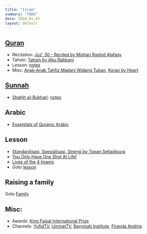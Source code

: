 ```yaml
---
title: "Islam"
summary: "TODO"
date: 2018-01-07
layout: default
---
```


## [Quran](https://quran.com/)
* Recitation: [Juz' 30 - Recited by Mishari Rashid Alafasy](https://www.youtube.com/watch?v=HK8b1CUxyhw)
* Tahsin: [Tahsin by Abu Rabbani](https://www.youtube.com/watch?v=lgTVLVdpl6A)
* Lesson: [notes](https://github.com/tttor/islam/tree/master/quran)
* Misc: [Anak-Anak Tahfiz Madani Widang Tuban](https://www.youtube.com/watch?v=-WW2YCXnXRo), [Koran by Heart](https://www.youtube.com/watch?v=ptHdmw57rzM)

## [Sunnah](https://sunnah.com/)
* [Shahih al-Bukhari](https://sunnah.com/bukhari): [notes](https://github.com/tttor/islam/blob/master/sunnah/shahih_bukhari.md)

## Arabic
* [Essentials of Quranic Arabic](http://kalamullah.com/essentials-of-arabic.html)

## Lesson
* [Standardisasi, Spesialisasi, Sinergi by Topan Setiadipura](https://www.youtube.com/watch?v=C7IOZW7a8pg&feature=share)
* [You Only Have One Shot At Life!](https://www.youtube.com/watch?v=v6wPnqxyiRo)
* [Lives of the 4 Imams](https://www.youtube.com/playlist?list=PL2F529982E0608204)
* Goto [lesson](https://github.com/tttor/islam/tree/master/lesson)

## Raising a family
Goto [Family](http://tttor.github.io/family)

## Misc:
* Awards: [King Faisal International Prize](http://kfip.org/en)
* Channels: [YufidTV](https://www.youtube.com/channel/UCX-4mrOc5r691SzDhHtkOgw), [UmmatTV](https://www.youtube.com/channel/UChq7NDxIkiwKCFRt6Qmn-Bw), [Bayyinah Institute](https://www.youtube.com/channel/UCRtiU-lpcBSi-ipFKyfIkug), [Firanda Andirja](https://www.youtube.com/channel/UCm44PmruoSbuNbZn7jFeXUw)
